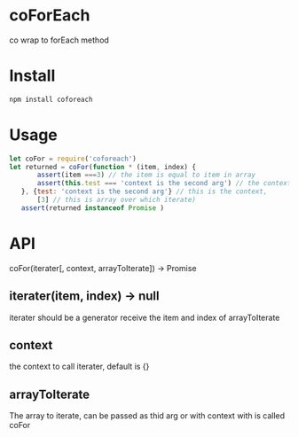# coForEach

co wrap to forEach method 

# Install

 ```bash
npm install coforeach
 ```

 # Usage

 ```js
let coFor = require('coforeach')
let returned = coFor(function * (item, index) {
        assert(item ===3) // the item is equal to item in array
        assert(this.test === 'context is the second arg') // the context is the passed as second arg to coForEach
    }, {test: 'context is the second arg'} // this is the context,
        [3] // this is array over which iterate)
    assert(returned instanceof Promise )
 ```

 # API
 coFor(iterater[, context, arrayToIterate]) -> Promise

 ## iterater(item, index) -> null
 iterater should be a generator receive the item and index of arrayToIterate  

 ## context 
 the context to call  iterater, default is {}

 ## arrayToIterate 
 The array to iterate, can be passed as thid arg or with context with is called coFor
 

